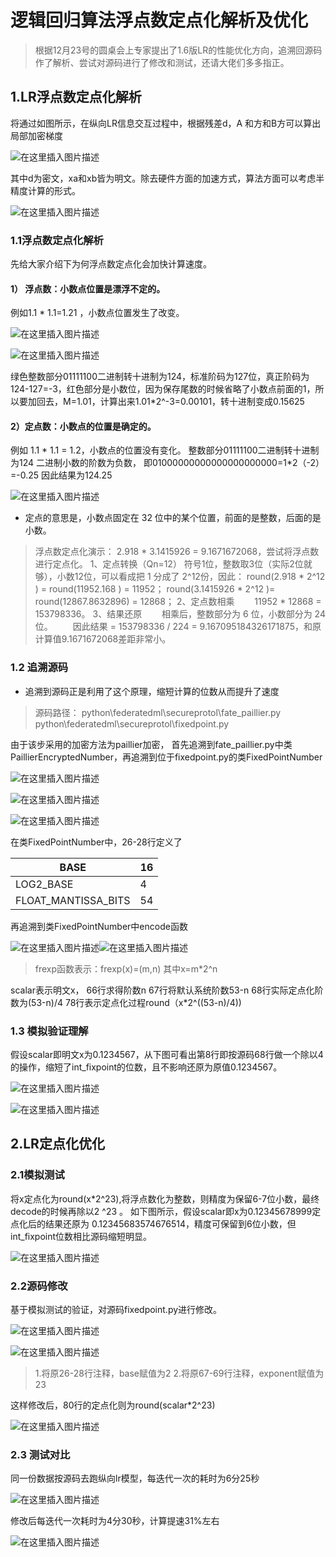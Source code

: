 ﻿# 逻辑回归算法浮点数定点化解析及优化
>  根据12月23号的圆桌会上专家提出了1.6版LR的性能优化方向，追溯回源码作了解析、尝试对源码进行了修改和测试，还请大佬们多多指正。
## 1.LR浮点数定点化解析


 将通过如图所示，在纵向LR信息交互过程中，根据残差d，A 和方和B方可以算出局部加密梯度
 
 ![在这里插入图片描述](https://img-blog.csdnimg.cn/2020122815582113.png)
 
 其中d为密文，xa和xb皆为明文。除去硬件方面的加速方式，算法方面可以考虑半精度计算的形式。
 
![在这里插入图片描述](https://img-blog.csdnimg.cn/2020122815494682.png)

### 1.1浮点数定点化解析
先给大家介绍下为何浮点数定点化会加快计算速度。
#### 1） 浮点数：小数点位置是漂浮不定的。
例如1.1 * 1.1=1.21 ，小数点位置发生了改变。

![在这里插入图片描述](https://img-blog.csdnimg.cn/20201228170528863.png)

![在这里插入图片描述](https://img-blog.csdnimg.cn/20201228174207281.png)

绿色整数部分01111100二进制转十进制为124，标准阶码为127位，真正阶码为124-127=-3，红色部分是小数位，因为保存尾数的时候省略了小数点前面的1，所以要加回去，M=1.01，计算出来1.01*2^-3=0.00101，转十进制变成0.15625

#### 2）定点数：小数点的位置是确定的。
例如 1.1 * 1.1 = 1.2，小数点的位置没有变化。
整数部分01111100二进制转十进制为124
二进制小数的阶数为负数，
即01000000000000000000000=1*2（-2）=-0.25
因此结果为124.25

![在这里插入图片描述](https://img-blog.csdnimg.cn/20201228163638347.png)

* 定点的意思是，小数点固定在 32 位中的某个位置，前面的是整数，后面的是小数。

>浮点数定点化演示：
2.918 * 3.1415926 = 9.1671672068，尝试将浮点数进行定点化。
1、定点转换（Qn=12）
符号1位，整数取3位（实际2位就够），小数12位，可以看成把 1 分成了 2^12份，因此：
round(2.918  * 2^12 )       = round(11952.168     )    = 11952；
round(3.1415926 * 2^12 )= round(12867.8632896) = 12868；
2、定点数相乘
　　11952 * 12868 = 153798336。
3、结果还原
　　相乘后，整数部分为 6 位，小数部分为 24 位。
　　因此结果 = 153798336 / 224 = 9.167095184326171875，和原计算值9.1671672068差距非常小。

### 1.2 追溯源码
* 追溯到源码正是利用了这个原理，缩短计算的位数从而提升了速度

>源码路径：
>python\federatedml\secureprotol\fate_paillier.py
>python\federatedml\secureprotol\fixedpoint.py

由于该步采用的加密方法为paillier加密，
首先追溯到fate_paillier.py中类PaillierEncryptedNumber，再追溯到位于fixedpoint.py的类FixedPointNumber

![在这里插入图片描述](https://img-blog.csdnimg.cn/20201228161345175.png)

![在这里插入图片描述](https://img-blog.csdnimg.cn/20201228161809466.png)

![在这里插入图片描述](https://img-blog.csdnimg.cn/20201228161953269.png)

在类FixedPointNumber中，26-28行定义了

BASE  | 16
-------- | -----
LOG2_BASE| 4
FLOAT_MANTISSA_BITS  | 54
再追溯到类FixedPointNumber中encode函数

![在这里插入图片描述](https://img-blog.csdnimg.cn/20201228175337196.png)![在这里插入图片描述](https://img-blog.csdnimg.cn/20201228175123994.png)

>frexp函数表示：frexp(x)=(m,n)   其中x=m*2^n

scalar表示明文x，
66行求得阶数n
67行将默认系统阶数53-n
68行实际定点化阶数为(53-n)/4
78行表示定点化过程round（x*2^((53-n)/4))
###  1.3 模拟验证理解
假设scalar即明文x为0.1234567，从下图可看出第8行即按源码68行做一个除以4的操作，缩短了int_fixpoint的位数，且不影响还原为原值0.1234567。

![在这里插入图片描述](https://img-blog.csdnimg.cn/2020122817573880.png)

![在这里插入图片描述](https://img-blog.csdnimg.cn/20201228175950315.png)

## 2.LR定点化优化

### 2.1模拟测试
将x定点化为round(x*2^23),将浮点数化为整数，则精度为保留6-7位小数，最终decode的时候再除以2 ^23 。
如下图所示，假设scalar即x为0.12345678999定点化后的结果还原为
0.12345683574676514，精度可保留到6位小数，但int_fixpoint位数相比源码缩短明显。

![在这里插入图片描述](https://img-blog.csdnimg.cn/2020122819040277.png)

### 2.2源码修改
基于模拟测试的验证，对源码fixedpoint.py进行修改。

![在这里插入图片描述](https://img-blog.csdnimg.cn/20201228191210152.png)

![在这里插入图片描述](https://img-blog.csdnimg.cn/20201228191421101.png)

>1.将原26-28行注释，base赋值为2
2.将原67-69行注释，exponent赋值为23

这样修改后，80行的定点化则为round(scalar*2^23)

![在这里插入图片描述](https://img-blog.csdnimg.cn/20201228191515254.png)


### 2.3 测试对比
同一份数据按源码去跑纵向lr模型，每迭代一次的耗时为6分25秒

![在这里插入图片描述](https://img-blog.csdnimg.cn/20201228192229248.png)


修改后每迭代一次耗时为4分30秒，计算提速31%左右

![在这里插入图片描述](https://img-blog.csdnimg.cn/20201228191853138.png)

